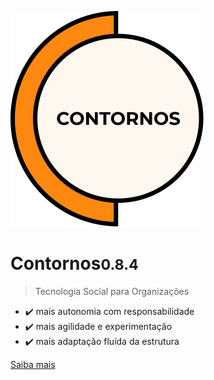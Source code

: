 ![Contornos Logotipo](./assets/logo.png ':size=220')
	
<h1 id="cover-heading">
<span>Contornos<small>0.8.4</small></span>
</h1>

>  Tecnologia Social para Organizações

- ✔️ mais autonomia com responsabilidade
- ✔️ mais agilidade e experimentação
- ✔️ mais adaptação fluída da estrutura 

[Saiba mais](inicio)

